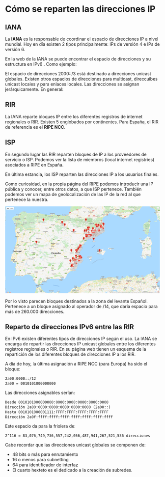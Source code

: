 # Cómo se reparten las direcciones IP

## IANA

La **IANA** es la responsable de coordinar el espacio de direcciones IP a nivel mundial. Hoy en día existen 2 tipos principalmente: IPs de versión 4 e IPs de versión 6.

En la web de la IANA se puede encontrar el espacio de direcciones y su estructura en IPv6 . Como ejemplo:

El espacio de direcciones 2000::/3 está destinado a direcciones unicast globales.
Existen otros espacios de direcciones para multicast,  direccuibes unicast locales y para enlaces locales.
Las direcciones se asignan jerárquicamente. En general:

## RIR

La IANA reparte bloques IP entre los diferentes registros de internet regionales o RIR. Existen 5 englobados por continentes. Para España, el RIR de referencia es el **RIPE NCC**.

## ISP

En segundo lugar las RIR reparten bloques de IP a los proveedores de servicio o ISP. Podemos ver la lista de miembros (local internet registries) asociados a RIPE en España.

En última estancia, los ISP reparten las direcciones IP a los usuarios finales.

Como curiosidad, en la propia página del RIPE podemos introducir una IP pública y conocer, entre otros datos, a que ISP pertenece. También podemos ver un mapa de geolocalización de las IP de la red al que pertenece la nuestra.

![imagen](img/2023-01-03-08-48-18.png)

Por lo visto parecen bloques destinados a la zona del levante Español. Pertenece a un bloque asignado al operador de /14, que daría espacio para más de 260.000 direcciones.

## Reparto de direcciones IPv6 entre las RIR

En IPv6 existen diferentes tipos de direcciones IP según el uso. La IANA se encarga de repartir las direcciones IP unicast globales entre los diferentes registros regionales o RIR. En su página web tienen un esquema de la repartición de los diferentes bloques de direcciones IP a los RIR.

A día de hoy, la última asignación a RIPE NCC (para Europa) ha sido el bloque:

```
2a00:0000::/12
2a00 = 0010101000000000
```

Las direcciones asignables serían:

```
Desde 0010101000000000:0000:0000:0000:0000:0000
Dirección 2a00:0000:0000:0000:0000:0000 (2a00::)
Hasta 0010101000001111:FFFF:FFFF:FFFF:FFFF:FFFF
Dirección 2a0f:ffff:ffff:ffff:ffff:ffff:ffff:ffff
```

Este espacio da para la friolera de:

```
2^116 = 83,076,749,736,557,242,056,487,941,267,521,536 direcciones
```

Cabe recordar que las direcciones unicast globales se componen de:

- 48 bits o más para enrutamiento
- 16 o menos para subnetting
- 64 para identificador de interfaz
- El cuarto hexteto es el dedicado a la creación de subredes.